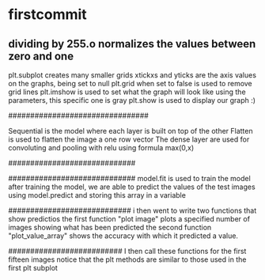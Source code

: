 # firstcommit

##  dividing by 255.o normalizes the values between zero and one                                                                                                                                                                                                                                                                                                                                                                                                                                                                                                                                                                                                                                                                                                                                                                                                                                                                                                                                                                                                                                                                                                                                          
 plt.subplot creates many smaller grids
 xtickxs and yticks are the axis values on the graphs, being set to null
 plt.grid when set to false is used to remove grid lines
 plt.imshow is used to set what the graph will look like using the parameters, this specific one   is gray
 plt.show is used to display our graph :)

################################

 Sequential is the model where each layer is built on top of the other
 Flatten is used to flatten the image a one row vector
 The dense layer are used for convoluting and pooling with relu using formula max(0,x)

#############################


#############################
 model.fit is used to train the model
 after training the model, we are able to predict the values of the test images using model.predict and storing this array in a variable





############################
 i then went to write two functions that show predictios
 the first function "plot image" plots a specified number of images showing what has been predicted
 the second function "plot_value_array" shows the accuracy with which it predicted a value.

##########################
I then call these functions for the first fifteen images notice that the plt methods are similar to those used in the first plt subplot    
